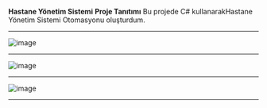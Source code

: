 **Hastane Yönetim Sistemi**
**Proje Tanıtımı**
Bu projede C# kullanarakHastane Yönetim Sistemi Otomasyonu oluşturdum. 

------------------------------------------------
![image](https://github.com/mustafaarslanyazilim/Hastane_Yonet/assets/158520799/88ff28ab-509c-4c46-8c73-bdf981a26065)

------------------------------------------------
![image](https://github.com/mustafaarslanyazilim/Hastane_Yonet/assets/158520799/680f1192-71b2-4d90-9cb1-ddac5cc15e51)

------------------------------------------------
![image](https://github.com/mustafaarslanyazilim/Hastane_Yonet/assets/158520799/31768361-390d-4b05-9a34-2800288670f0)

------------------------------------------------
